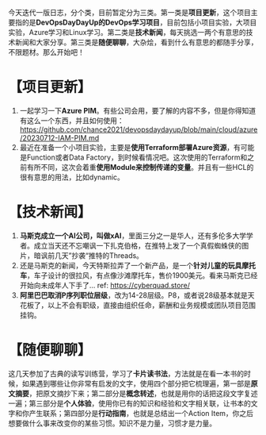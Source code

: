 今天迭代一版日志，分个类，目前暂定分为三类。第一类是**项目更新**，这个项目主要指的是**DevOpsDayDayUp的DevOps学习项目**，目前包括小项目实验，大项目实验，Azure学习和Linux学习。第二类是**技术新闻**，每天挑选一两个有意思的技术新闻和大家分享。第三类是**随便聊聊**，大杂烩，看到什么有意思的都随手分享，不限题材。那么开始吧！

# 【项目更新】
1. 一起学习一下**Azure PIM**。有些公司会用，要了解的内容不多，但是你得知道有这么一个东西，并且如何使用：https://github.com/chance2021/devopsdaydayup/blob/main/cloud/azure/20230712-IAM-PIM.md
2. 最近在准备一个小项目实验，主要是**使用Terraform部署Azure资源**，有可能是Function或者Data Factory，到时候看情况吧。这次使用的Terraform和之前有所不同，这次会着重**使用Module来控制传递的变量**。并且有一些HCL的很有意思的用法，比如dynamic。
   
# 【技术新闻】
1. **马斯克成立一个AI公司，叫做xAI**，里面三分之一是华人，还有多伦多大学学者。成立当天还不忘嘲讽一下扎克伯格，在推特上发了一个真假蜘蛛侠的图片，暗讽前几天”抄袭“推特的Threads。
2. 还是马斯克的新闻，今天特斯拉弄了一个新产品，是一个**针对儿童的玩具摩托车**，车子设计的很拉风，有点像沙滩摩托车，售价1900美元。看来马斯克已经开始向未成年人下手了... ref: https://cyberquad.store/
3. **阿里巴巴取消P序列职位层级**，改为14-28层级。P8，或者说28级基本就是天花板了，以上不会有职级，直接由组织任命，薪酬和业务规模或团队项目范围挂钩。

# 【随便聊聊】
这几天参加了古典的读写训练营，学习了**卡片读书法**，方法就是在看一本书的时候，如果遇到哪些让你非常有启发的文字，使用四个部分把它梳理遍，第一部是**原文摘要**，把原文摘抄下来；第二部分是**概念转述**，也就是用你的话把这段文字复述一遍；第三部分是**个人体验**，使用你已有的知识和经验和文字相关联，让书本的文字和你产生联系；第四部分是**行动指南**，也就是总结出一个Action Item，你之后想要做什么事来改变你的某些习惯。知识不是力量，习惯才是力量。

